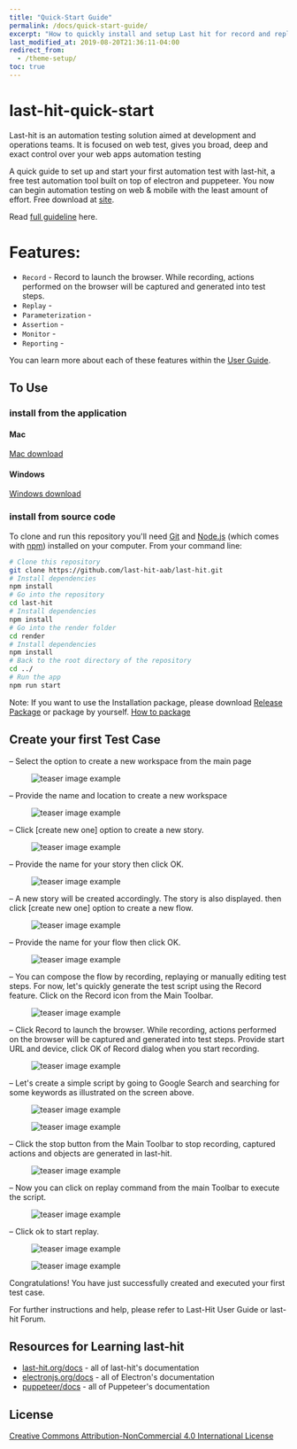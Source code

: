 ```yaml
---
title: "Quick-Start Guide"
permalink: /docs/quick-start-guide/
excerpt: "How to quickly install and setup Last hit for record and replay"
last_modified_at: 2019-08-20T21:36:11-04:00
redirect_from:
  - /theme-setup/
toc: true
---
```



# last-hit-quick-start

Last-hit is an automation testing solution aimed at development and operations teams.
It is focused on web test, gives you broad, deep and exact control over your web apps automation testing

A quick guide to set up and start your first automation test with last-hit, a free test automation tool built on top of electron and puppeteer. You now can begin automation testing on web & mobile with the least amount of effort. Free download at [site](www.last-hit.com).

Read [full guideline](https://last-hit.org/docs/tutorial/user-guide) here.

# Features:

- `Record` - Record to launch the browser. While recording, actions performed on the browser will be captured and generated into test steps.
- `Replay` - 
- `Parameterization` - 
- `Assertion` - 
- `Monitor` - 
- `Reporting` - 

You can learn more about each of these features within the [User Guide](https://last-hit.org/docs/tutorial/user-guide).

## To Use


### install from the application

#### Mac
[Mac download]()

#### Windows

[Windows download]()

### install from  source code 

To clone and run this repository you'll need [Git](https://git-scm.com) and [Node.js](https://nodejs.org/en/download/) (which comes with [npm](http://npmjs.com)) installed on your computer. From your command line:

```bash
# Clone this repository
git clone https://github.com/last-hit-aab/last-hit.git
# Install dependencies
npm install
# Go into the repository
cd last-hit
# Install dependencies
npm install
# Go into the render folder
cd render
# Install dependencies
npm install
# Back to the root directory of the repository
cd ../
# Run the app
npm run start
```

Note: If you want to use the Installation package, please download [Release Package](https://last-hit.org/release/download) or package by yourself. [How to package](https://last-hit.org/docs/tutorial/user-guide/howToPackage)

## Create your first Test Case

–  Select the option to create a new workspace from the main page

<figure>
  <img src="{{ '/assets/images/mainPage.png' | relative_url }}" alt="teaser image example">
  <!-- <figcaption>Example of teaser images found in the related posts module.</figcaption> -->
</figure>


–  Provide the name and location to create a new workspace


<figure>
  <img src="{{ '/assets/images/mainPage-2.png' | relative_url }}" alt="teaser image example">
  <!-- <figcaption>Example of teaser images found in the related posts module.</figcaption> -->
</figure>

–  Click [create new one] option to create a new story.


<figure>
  <img src="{{ '/assets/images/workspacePage-1.png' | relative_url }}" alt="teaser image example">
  <!-- <figcaption>Example of teaser images found in the related posts module.</figcaption> -->
</figure>

–  Provide the name for your story then click OK.


<figure>
  <img src="{{ '/assets/images/workspacePage-2.png' | relative_url }}" alt="teaser image example">
  <!-- <figcaption>Example of teaser images found in the related posts module.</figcaption> -->
</figure>

–  A new story will be created accordingly. The story is also displayed. then click [create new one] option to create a new flow.


<figure>
  <img src="{{ '/assets/images/workspacePage-3.png' | relative_url }}" alt="teaser image example">
  <!-- <figcaption>Example of teaser images found in the related posts module.</figcaption> -->
</figure>

–  Provide the name for your flow then click OK.


<figure>
  <img src="{{ '/assets/images/workspacePage-4.png' | relative_url }}" alt="teaser image example">
  <!-- <figcaption>Example of teaser images found in the related posts module.</figcaption> -->
</figure>

–  You can compose the flow by recording, replaying or manually editing test steps. For now, let's quickly generate the test script using the Record feature. Click on the Record icon from the Main Toolbar.


<figure>
  <img src="{{ '/assets/images/workspacePage-5.png' | relative_url }}" alt="teaser image example">
  <!-- <figcaption>Example of teaser images found in the related posts module.</figcaption> -->
</figure>

–  Click Record to launch the browser. While recording, actions performed on the browser will be captured and generated into test steps. Provide start URL and device, click OK of Record dialog when you start recording.


<figure>
  <img src="{{ '/assets/images/record-1.png' | relative_url }}" alt="teaser image example">
  <!-- <figcaption>Example of teaser images found in the related posts module.</figcaption> -->
</figure>

–  Let's create a simple script by going to Google Search and searching for some keywords as illustrated on the screen above. 


<figure>
  <img src="{{ '/assets/images/record-2.png' | relative_url }}" alt="teaser image example">
  <!-- <figcaption>Example of teaser images found in the related posts module.</figcaption> -->
</figure>

<figure>
  <img src="{{ '/assets/images/record-4.png' | relative_url }}" alt="teaser image example">
  <!-- <figcaption>Example of teaser images found in the related posts module.</figcaption> -->
</figure>


–  Click the stop button from the Main Toolbar to stop recording, captured actions and objects are generated in last-hit.


<figure>
  <img src="{{ '/assets/images/record-5.png' | relative_url }}" alt="teaser image example">
  <!-- <figcaption>Example of teaser images found in the related posts module.</figcaption> -->
</figure>

–  Now you can click on replay command from the main Toolbar to execute the script.

<figure>
  <img src="{{ '/assets/images/replay1.png' | relative_url }}" alt="teaser image example">
  <!-- <figcaption>Example of teaser images found in the related posts module.</figcaption> -->
</figure>

–  Click ok to start replay.


<figure>
  <img src="{{ '/assets/images/replay3.png' | relative_url }}" alt="teaser image example">
  <!-- <figcaption>Example of teaser images found in the related posts module.</figcaption> -->
</figure>



<figure>
  <img src="{{ '/assets/images/replay2.png' | relative_url }}" alt="teaser image example">
  <!-- <figcaption>Example of teaser images found in the related posts module.</figcaption> -->
</figure>

Congratulations! You have just successfully created and executed your first test case.

For further instructions and help, please refer to Last-Hit User Guide or last-hit Forum.

## Resources for Learning last-hit

- [last-hit.org/docs](https://last-hit.org/docs) - all of last-hit's documentation
- [electronjs.org/docs](https://electronjs.org/docs) - all of Electron's documentation
- [puppeteer/docs](https://github.com/GoogleChrome/puppeteer/tree/master/docs) - all of Puppeteer's documentation


## License

[Creative Commons Attribution-NonCommercial 4.0 International License](http://creativecommons.org/licenses/by-nc/4.0/)

